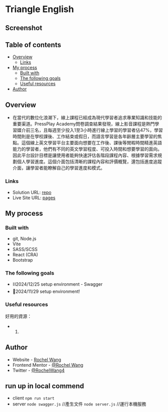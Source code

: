 # Triangle English

## Screenshot


## Table of contents

- [Overview](#overview)
  - [Links](#links)
- [My process](#my-process)
  - [Built with](#built-with)
  - [The following goals](#the-following-goals)
  - [Useful resources](#useful-resources)
- [Author](#author)

## Overview
- 在當代的數位化浪潮下，線上課程已經成為現代學習者追求專業知識和技能的重要渠道。PressPlay Academy問卷調查結果發現，線上影音課程是熱門學習媒介前三名，且每週至少投入1至3小時進行線上學習的學習者佔47%，學習時間則是在學校課後、工作結束或假日，而語言學習是各年齡層主要學習的焦點。這個線上英文學習平台主要面向想要在工作後、課後等閒暇時間精進英語能力的學習者，他們有不同的英文學習程度、可投入時間和想要學習的面向。因此平台設計目標是讓使用者能夠快速評估各階段課程內容、根據學習需求規劃個人學習進度。這個介面包括清晰的課程內容和評價概覽，還包括進度追蹤介面，讓學習者能瞭解自己的學習進度和模式。


### Links

- Solution URL: [repo](https://github.com/rochelwang1205/triangle)
- Live Site URL: [pages](https://rochelwang1205.github.io/triangle/)

## My process

### Built with

- git, Node.js
- Vite
- SASS/SCSS
- React (CRA)
- Bootstrap
  
### The following goals
- ⛓️2024/12/25 setup environment - Swagger
- 🎈2024/11/29 setup environment!


### Useful resources
好用的資源：
- 1. 

## Author
- Website - [Rochel Wang](https://github.com/rochelwang1205)
- Frontend Mentor - [@Rochel Wang](https://www.frontendmentor.io/profile/rochelwang1205)
- Twitter - [@RochelWang4](https://twitter.com/RochelWang4)

## run up in local commend
- client
`npm run start`
- server
`node swagger.js` //產生文件
`node server.js` //運行本機服務